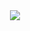 <div align="center"> <img src="https://user-images.githubusercontent.com/103097039/224423981-74e239f5-abf5-42af-836b-a463a0ec5661.png"> </div>
